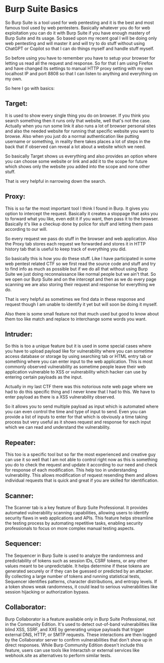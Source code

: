 # Burp Suite Basics

So Burp Suite is a tool used for web pentesting and it is the best and most famous tool used by web pentesters. Basically whatever you do for web exploitation you can do it with Burp Suite if you have enough mastery of Burp Suite and its usage. So based upon my recent goal I will be doing only web pentesting and will master it and will try to do stuff without using ChatGPT or Copilot so that I can do things myself and handle stuff myself.

So before using you have to remember you have to setup your browser for letting us read all the request and response. So for that I am using Firefox and have changed its settings to manual HTTP proxy setting with my own localhost IP and port 8808 so that I can listen to anything and everything on my own.

So here I go with basics:

## Target:
It is used to show every single thing you do on browser. If you think you search something then it runs only that website, well that's not the case. Actually when you run some link it also runs a lot of browser personal sites and also the needed website for running that specific website you want to browse. Also when you just do a normal authentication like putting username or something, in reality there takes places a lot of steps in the back that if observed can reveal a lot about a website which we need.

So basically Target shows us everything and also provides an option where you can choose some website or link and add it to the scope for future which shows only the website you added into the scope and none other stuff.

That is very helpful in narrowing down the search.

## Proxy:
This is so far the most important tool I think I found in Burp. It gives you option to intercept the request. Basically it creates a stoppage that asks you to forward what you like, even edit it if you want, then pass it to the browser. Basically it's like a checkup done by police for stuff and letting them pass according to our will.

So every request we pass do stuff in the browser and web application. Also the Proxy tab stores each request we forwarded and stores it in HTTP history tab that is useful to keep track of everything you did.

So basically this is how you do these stuff. Like I have participated in some web pentest related CTF so we first read the source code and stuff and try to find info as much as possible but if we do all that without using Burp Suite we just doing reconnaissance like normal people but we ain't that. So we open our Burp Suite and on the intercept and then as we do every page scanning we are also storing their request and response for everything we do.

That is very helpful as sometimes we find data in these response and request though I am unable to identify it yet but will soon be doing it myself.

Also there is some small feature not that much used but good to know about them too like match and replace to interchange some words you want.

## Intruder:
So this is too a unique feature but it is used in some special cases where you have to upload payload like for vulnerability where you can sometime access database or storage by using searching tab or HTML entry tab or something where you can enter input to the web application. This is most commonly observed vulnerability as sometime people leave their web application vulnerable to XSS or vulnerability which hacker can use by entering certain payloads as the input.

Actually in my last CTF there was this notorious note web page where we had to do this specific thing and I never knew that I had to this. We have to enter payload as there is a XSS vulnerability observed.

So it allows you to send multiple payload as input which is automated where you can even control the time and type of input to send. Even you can provide a list of inputs to enter for that which is obviously a time taking process but very useful as it shows request and response for each input which we can read and understand the vulnerability.

## Repeater:
This too is a specific tool but so far the most experienced and creative guy can use it so well that I am not able to control right now as this is something you do to check the request and update it according to our need and check for response of each modification. This help too in understanding vulnerability. This allows modification of request resending them and allows individual requests that is quick and great if you are skilled for identification.

## Scanner:
The Scanner tab is a key feature of Burp Suite Professional. It provides automated vulnerability scanning capabilities, allowing users to identify security flaws in web applications and APIs. This feature helps streamline the testing process by automating repetitive tasks, enabling security professionals to focus on more complex manual testing aspects.

## Sequencer:
The Sequencer in Burp Suite is used to analyze the randomness and predictability of tokens such as session IDs, CSRF tokens, or any other values meant to be unpredictable. It helps determine if these tokens are generated securely or if they can be guessed or predicted by an attacker. By collecting a large number of tokens and running statistical tests, Sequencer identifies patterns, character distributions, and entropy levels. If a token shows weak randomness, it could lead to serious vulnerabilities like session hijacking or authorization bypass.

## Collaborator:
Burp Collaborator is a feature available only in Burp Suite Professional, not in the Community Edition. It's used to detect out-of-band vulnerabilities like blind XSS, SSRF, and XXE by generating unique payloads that trigger external DNS, HTTP, or SMTP requests. These interactions are then logged by the Collaborator server to confirm vulnerabilities that don't show up in direct responses. While Burp Community Edition doesn't include this feature, users can use tools like Interactsh or external services like webhook.site as alternatives to perform similar tests.
